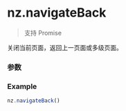 # nz.navigateBack

> <Icon type="success" /> 支持 Promise

关闭当前页面，返回上一页面或多级页面。

### 参数

<Props :data="props" options />

### Example

```ts
nz.navigateBack()
```

<script setup>
const props = [
  {
    name: 'delta',
    type: 'number',
    default: '1',
    required: false,
    desc: '返回的页面数，如果 delta 大于现有页面数，则返回到首页',
    version: '0.1.0',
  },
]
</script>
